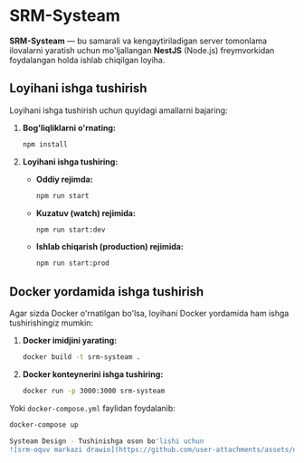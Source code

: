 # SRM-Systeam

**SRM-Systeam** — bu samarali va kengaytiriladigan server tomonlama ilovalarni yaratish uchun mo'ljallangan **NestJS** (Node.js) freymvorkidan foydalangan holda ishlab chiqilgan loyiha.

## Loyihani ishga tushirish

Loyihani ishga tushirish uchun quyidagi amallarni bajaring:

1. **Bog'liqliklarni o'rnating:**

    ```bash
    npm install
    ```

2. **Loyihani ishga tushiring:**

    - **Oddiy rejimda:**

        ```bash
        npm run start
        ```

    - **Kuzatuv (watch) rejimida:**

        ```bash
        npm run start:dev
        ```

    - **Ishlab chiqarish (production) rejimida:**

        ```bash
        npm run start:prod
        ```

## Docker yordamida ishga tushirish

Agar sizda Docker o'rnatilgan bo'lsa, loyihani Docker yordamida ham ishga tushirishingiz mumkin:

1. **Docker imidjini yarating:**

    ```bash
    docker build -t srm-systeam .
    ```

2. **Docker konteynerini ishga tushiring:**

    ```bash
    docker run -p 3000:3000 srm-systeam
    ```

Yoki `docker-compose.yml` faylidan foydalanib:

```bash
docker-compose up

Systeam Design - Tushinishga oson bo'lishi uchun
![srm-oquv markazi drawio](https://github.com/user-attachments/assets/d443dcb5-1789-4d4e-9585-70ef08eee76c)
